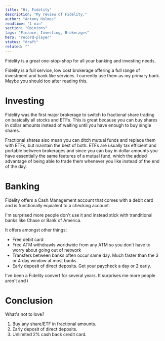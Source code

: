 ```yaml
---
title: "Hi, Fidelity"
description: "My review of Fidelity."
author: "Antony Holmes"
readtime: "1 min"
section: "Opinions"
tags: "Finance, Investing, Brokerages"
hero: "record-player"
status: "draft"
related: ""
---
```


Fidelity is a great one-stop-shop for all your banking and investing needs.

<!-- end -->

Fidelity is a full service, low cost brokerage offering a full range of investment and bank like services. I currently use them as my primary bank. Maybe you should too after reading this.

# Investing

Fidelity was the first major brokerage to switch to fractional share trading on basically all stocks and ETFs. This is great because you can buy shares in dollar amounts instead of waiting until you have enough to buy single shares.

Fractional shares also mean you can ditch mutual funds and replace them with ETFs, but maintain the best of both. ETFs are usually tax efficient and portable between brokerages and since you can buy in dollar amounts you have essentially the same features of a mutual fund, which the added advantage of being able to trade them whenever you like instead of the end of the day.

# Banking

Fidelity offers a Cash Management account that comes with a debit card and is functionally equialent to a checking account.

I'm surprised more people don't use it and instead stick with tranditional banks like Chase or Bank of America.

It offers amongst other things:

* Free debit card
* Free ATM withdrawls worldwide from any ATM so you don't have to worry about going out of network
* Transfers between banks often occur same day. Much faster than the 3 or 4 day window at most banks.
* Early deposit of direct deposits. Get your paycheck a day or 2 early.

I've been a Fidelity convert for several years. It surprises me more people aren't and i

# Conclusion

What's not to love?

<div class="conclusions">
<ol>
    <li>Buy any share/ETF in fractional amounts.</li>
    <li>Early deposit of direct deposits.</li>
    <li> Unlimited 2% cash back credit card.</li>
</ol>
</div>
